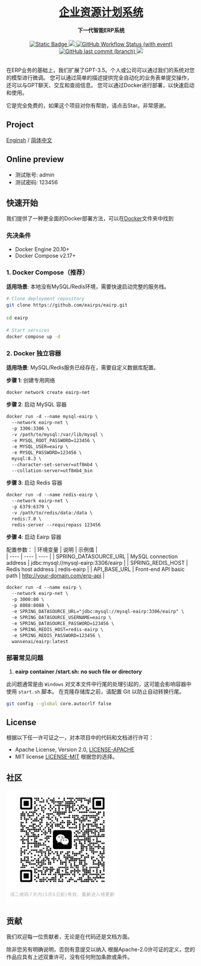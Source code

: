 <h1 align="center"><a href="#" target="_blank">企业资源计划系统</a></h1>
<div align="center">
 <strong>
  下一代智能ERP系统
 </strong>
</div>
<br />

<div align="center">
  <!-- Crates version -->
  <a href="https://spring.io/projects/spring-boot#learn">
    <img alt="Static Badge" src="https://img.shields.io/badge/spring-boot?label=Spring%20Boot%203.1.3">
  </a>
 <a href="https://codecov.io/gh/wansenai/eairp" > 
    <img src="https://codecov.io/gh/wansenai/eairp/graph/badge.svg?token=6OO8JX0ZVV"/> 
 </a>
  <a href="#">
    <img alt="GitHub Workflow Status (with event)" src="https://img.shields.io/github/actions/workflow/status/wansenai/wansenerp/maven.yml">
  </a>
  <!-- commits -->
  <a href="#">
    <img alt="GitHub last commit (branch)" src="https://img.shields.io/github/last-commit/wansenai/wansenerp/master">
  </a>
   <a href="">
    <img src="https://img.shields.io/github/repo-size/wansenai/eairp"/>
  </a>
</div>
<br />

在ERP业务的基础上，我们扩展了GPT-3.5。个人或公司可以通过我们的系统对您的模型进行微调。
您可以通过简单的描述提供完全自动化的业务表单提交操作，还可以与GPT聊天、交互和查阅信息。
您可以通过Docker进行部署，以快速启动和使用。

它是完全免费的，如果这个项目对你有帮助，请点击Star。非常感谢。

## Project
[Enginsh](https://github.com/eairps/eairp/blob/master/README.md) / [简体中文](https://github.com/eairps/eairp/blob/master/README_ZH.md)

## Online preview
- 测试账号: admin
- 测试密码: 123456

## 快速开始
我们提供了一种更全面的Docker部署方法，可以在[Docker](https://github.com/eairps/eairp/blob/master/docker/README_ZH.md)文件夹中找到

### 先决条件
- Docker Engine 20.10+
- Docker Compose v2.17+

### 1. Docker Compose（推荐）

**适用场景**: 本地没有MySQL/Redis环境，需要快速启动完整的服务栈。

```bash
# Clone deployment repository
git clone https://github.com/eairps/eairp.git

cd eairp

# Start services
docker compose up -d
```

### 2. Docker 独立容器

**适用场景**: MySQL/Redis服务已经存在，需要自定义数据库配置。

**步骤 1**: 创建专用网络

```console
docker network create eairp-net
```

**步骤 2**: 启动 MySQL 容器

```console
docker run -d --name mysql-eairp \
  --network eairp-net \
  -p 3306:3306 \
  -v /path/to/mysql:/var/lib/mysql \
  -e MYSQL_ROOT_PASSWORD=123456 \
  -e MYSQL_USER=eairp \
  -e MYSQL_PASSWORD=123456 \
  mysql:8.3 \
  --character-set-server=utf8mb4 \
  --collation-server=utf8mb4_bin
```

**步骤 3**: 启动 Redis 容器

```console
docker run -d --name redis-eairp \
  --network eairp-net \
  -p 6379:6379 \
  -v /path/to/redis/data:/data \
  redis:7.0 \
  redis-server --requirepass 123456
```

**步骤 4**: 启动 Eairp 容器

配置参数：
|  环境变量	   | 说明  |  示例值  |  
|  ----  | ----  | ----  |
| SPRING_DATASOURCE_URL  | MySQL connection address | jdbc:mysql://mysql-eairp:3306/eairp |
| SPRING_REDIS_HOST	  | Redis host address | redis-eairp |
| API_BASE_URL		  | Front-end API basic path | http://your-domain.com/erp-api |

```console
docker run -d --name eairp \
  --network eairp-net \
  -p 3000:80 \
  -p 8088:8088 \
  -e SPRING_DATASOURCE_URL="jdbc:mysql://mysql-eairp:3306/eairp" \
  -e SPRING_DATASOURCE_USERNAME=eairp \
  -e SPRING_DATASOURCE_PASSWORD=123456 \
  -e SPRING_REDIS_HOST=redis-eairp \
  -e SPRING_REDIS_PASSWORD=123456 \
  wansenai/eairp:latest
```

### 部署常见问题

1. **eairp container /start.sh: no such file or directory**

此问题通常是由 `Windows` 对文本文件中行尾的处理引起的，这可能会影响容器中使用 `start.sh` 脚本。
在克隆存储库之前，请配置 Git 以防止自动转换行尾。
```bash
git config --global core.autocrlf false
```

## License

根据以下任一许可证之一，对本项目中的代码和文档进行许可：

- Apache License, Version 2.0, [LICENSE-APACHE](LICENSE-APACHE)
- MIT license [LICENSE-MIT](LICENSE-MIT)
根据您的选择。

## 社区
<img src="images/wechat-group-20250227.jpg" alt="WeChat Group" width="300" />

## 贡献
我们欢迎每一位贡献者，无论是在代码还是文档方面。

除非您另有明确说明，否则有意提交以纳入 根据Apache-2.0许可证的定义，您的作品应具有上述双重许可，没有任何附加条款或条件。
